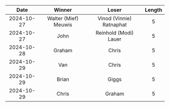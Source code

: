 |Date|Winner|Loser|Length|
|:--:|:----:|:---:|:----:|
|2024-10-27|Walter (Mief) Meuwis|Vinod (Vinnie) Ratnaphat|5|
|2024-10-27|John|Reinhold (Modi) Lauer|5|
|2024-10-28|Graham|Chris|5|
|2024-10-29|Van|Chris|5|
|2024-10-29|Brian|Giggs|5|
|2024-10-29|Chris|Graham|5|
